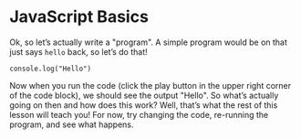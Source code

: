 # JavaScript Basics
Ok, so let’s actually write a "program". A simple program would be on that just says `hello` back, so let’s do that!

```js,playground,editable
console.log("Hello")
```

Now when you run the code (click the play button in the upper right corner of the code block), we should see the output "Hello". So what’s actually going on then and how does this work? Well, that’s what the rest of this lesson will teach you! For now, try changing the code, re-running the program, and see what happens.
